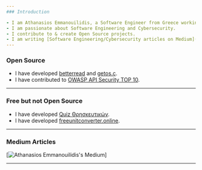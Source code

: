 ```yaml
---
### Introduction

- I am Athanasios Emmanouilidis, a Software Engineer from Greece working for [Intelligen INC](https://www.intelligen.com).
- I am passionate about Software Engineering and Cybersecurity.
- I contribute to & create Open Source projects. 
- I am writing [Software Engineering/Cybersecurity articles on Medium](https://medium.com/@emmandev). I am a writer on [Level Up Coding publication](https://levelup.gitconnected.com/).
---
```


### Open Source

- I have developed [betterread](https://github.com/athanasiosem/betterread) and [getos.c](https://github.com/athanasiosem/getos.c).
- I have contributed to [OWASP API Security TOP 10](https://owasp.org/API-Security/editions/2019/el-gr/0x00-header/).

---

### Free but not Open Source
- I have developed [Quiz Θρησκευτικών](https://play.google.com/store/apps/details?id=io.github.athanasiosem.religiousKnowledgeQuiz&hl=el&gl=US&pli=1).
- I have developed [freeunitconverter.online](https://freeunitconverter.online/#!/).

---

### Medium Articles

[![Athanasios Emmanouilidis's Medium](https://github-readme-medium.vercel.app/?username=emmandev&limit=3)]

---
